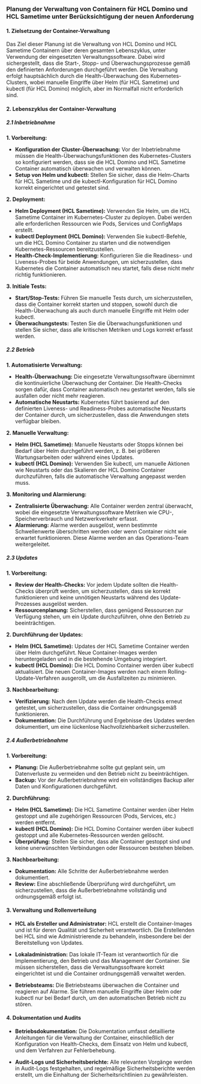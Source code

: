 ### Planung der Verwaltung von Containern für HCL Domino und HCL Sametime unter Berücksichtigung der neuen Anforderung

#### 1. **Zielsetzung der Container-Verwaltung**

Das Ziel dieser Planung ist die Verwaltung von HCL Domino und HCL Sametime Containern über deren gesamten Lebenszyklus, unter Verwendung der eingesetzten Verwaltungssoftware. Dabei wird sichergestellt, dass die Start-, Stopp- und Überwachungsprozesse gemäß den definierten Anforderungen durchgeführt werden. Die Verwaltung erfolgt hauptsächlich durch die Health-Überwachung des Kubernetes-Clusters, wobei manuelle Eingriffe über Helm (für HCL Sametime) und kubectl (für HCL Domino) möglich, aber im Normalfall nicht erforderlich sind.

#### 2. **Lebenszyklus der Container-Verwaltung**

##### 2.1 **Inbetriebnahme**

**1. Vorbereitung:**
   - **Konfiguration der Cluster-Überwachung:** Vor der Inbetriebnahme müssen die Health-Überwachungsfunktionen des Kubernetes-Clusters so konfiguriert werden, dass sie die HCL Domino und HCL Sametime Container automatisch überwachen und verwalten können.
   - **Setup von Helm und kubectl:** Stellen Sie sicher, dass die Helm-Charts für HCL Sametime und die kubectl-Konfiguration für HCL Domino korrekt eingerichtet und getestet sind.

**2. Deployment:**
   - **Helm Deployment (HCL Sametime):** Verwenden Sie Helm, um die HCL Sametime Container im Kubernetes-Cluster zu deployen. Dabei werden alle erforderlichen Ressourcen wie Pods, Services und ConfigMaps erstellt.
   - **kubectl Deployment (HCL Domino):** Verwenden Sie kubectl-Befehle, um die HCL Domino Container zu starten und die notwendigen Kubernetes-Ressourcen bereitzustellen.
   - **Health-Check-Implementierung:** Konfigurieren Sie die Readiness- und Liveness-Probes für beide Anwendungen, um sicherzustellen, dass Kubernetes die Container automatisch neu startet, falls diese nicht mehr richtig funktionieren.

**3. Initiale Tests:**
   - **Start/Stop-Tests:** Führen Sie manuelle Tests durch, um sicherzustellen, dass die Container korrekt starten und stoppen, sowohl durch die Health-Überwachung als auch durch manuelle Eingriffe mit Helm oder kubectl.
   - **Überwachungstests:** Testen Sie die Überwachungsfunktionen und stellen Sie sicher, dass alle kritischen Metriken und Logs korrekt erfasst werden.

##### 2.2 **Betrieb**

**1. Automatisierte Verwaltung:**
   - **Health-Überwachung:** Die eingesetzte Verwaltungssoftware übernimmt die kontinuierliche Überwachung der Container. Die Health-Checks sorgen dafür, dass Container automatisch neu gestartet werden, falls sie ausfallen oder nicht mehr reagieren.
   - **Automatische Neustarts:** Kubernetes führt basierend auf den definierten Liveness- und Readiness-Probes automatische Neustarts der Container durch, um sicherzustellen, dass die Anwendungen stets verfügbar bleiben.

**2. Manuelle Verwaltung:**
   - **Helm (HCL Sametime):** Manuelle Neustarts oder Stopps können bei Bedarf über Helm durchgeführt werden, z. B. bei größeren Wartungsarbeiten oder während eines Updates.
   - **kubectl (HCL Domino):** Verwenden Sie kubectl, um manuelle Aktionen wie Neustarts oder das Skalieren der HCL Domino Container durchzuführen, falls die automatische Verwaltung angepasst werden muss.

**3. Monitoring und Alarmierung:**
   - **Zentralisierte Überwachung:** Alle Container werden zentral überwacht, wobei die eingesetzte Verwaltungssoftware Metriken wie CPU-, Speicherverbrauch und Netzwerkverkehr erfasst.
   - **Alarmierung:** Alarme werden ausgelöst, wenn bestimmte Schwellenwerte überschritten werden oder wenn Container nicht wie erwartet funktionieren. Diese Alarme werden an das Operations-Team weitergeleitet.

##### 2.3 **Updates**

**1. Vorbereitung:**
   - **Review der Health-Checks:** Vor jedem Update sollten die Health-Checks überprüft werden, um sicherzustellen, dass sie korrekt funktionieren und keine unnötigen Neustarts während des Update-Prozesses ausgelöst werden.
   - **Ressourcenplanung:** Sicherstellen, dass genügend Ressourcen zur Verfügung stehen, um ein Update durchzuführen, ohne den Betrieb zu beeinträchtigen.

**2. Durchführung der Updates:**
   - **Helm (HCL Sametime):** Updates der HCL Sametime Container werden über Helm durchgeführt. Neue Container-Images werden heruntergeladen und in die bestehende Umgebung integriert.
   - **kubectl (HCL Domino):** Die HCL Domino Container werden über kubectl aktualisiert. Die neuen Container-Images werden nach einem Rolling-Update-Verfahren ausgerollt, um die Ausfallzeiten zu minimieren.

**3. Nachbearbeitung:**
   - **Verifizierung:** Nach dem Update werden die Health-Checks erneut getestet, um sicherzustellen, dass die Container ordnungsgemäß funktionieren.
   - **Dokumentation:** Die Durchführung und Ergebnisse des Updates werden dokumentiert, um eine lückenlose Nachvollziehbarkeit sicherzustellen.

##### 2.4 **Außerbetriebnahme**

**1. Vorbereitung:**
   - **Planung:** Die Außerbetriebnahme sollte gut geplant sein, um Datenverluste zu vermeiden und den Betrieb nicht zu beeinträchtigen.
   - **Backup:** Vor der Außerbetriebnahme wird ein vollständiges Backup aller Daten und Konfigurationen durchgeführt.

**2. Durchführung:**
   - **Helm (HCL Sametime):** Die HCL Sametime Container werden über Helm gestoppt und alle zugehörigen Ressourcen (Pods, Services, etc.) werden entfernt.
   - **kubectl (HCL Domino):** Die HCL Domino Container werden über kubectl gestoppt und alle Kubernetes-Ressourcen werden gelöscht.
   - **Überprüfung:** Stellen Sie sicher, dass alle Container gestoppt sind und keine unerwünschten Verbindungen oder Ressourcen bestehen bleiben.

**3. Nachbearbeitung:**
   - **Dokumentation:** Alle Schritte der Außerbetriebnahme werden dokumentiert.
   - **Review:** Eine abschließende Überprüfung wird durchgeführt, um sicherzustellen, dass die Außerbetriebnahme vollständig und ordnungsgemäß erfolgt ist.

#### 3. **Verwaltung und Rollenverteilung**

- **HCL als Ersteller und Administrator:** HCL erstellt die Container-Images und ist für deren Qualität und Sicherheit verantwortlich. Die Erstellenden bei HCL sind wie Administrierende zu behandeln, insbesondere bei der Bereitstellung von Updates.
  
- **Lokaladministration:** Das lokale IT-Team ist verantwortlich für die Implementierung, den Betrieb und das Management der Container. Sie müssen sicherstellen, dass die Verwaltungssoftware korrekt eingerichtet ist und die Container ordnungsgemäß verwaltet werden.

- **Betriebsteams:** Die Betriebsteams überwachen die Container und reagieren auf Alarme. Sie führen manuelle Eingriffe über Helm oder kubectl nur bei Bedarf durch, um den automatischen Betrieb nicht zu stören.

#### 4. **Dokumentation und Audits**

- **Betriebsdokumentation:** Die Dokumentation umfasst detaillierte Anleitungen für die Verwaltung der Container, einschließlich der Konfiguration von Health-Checks, dem Einsatz von Helm und kubectl, und dem Verfahren zur Fehlerbehebung.
  
- **Audit-Logs und Sicherheitsberichte:** Alle relevanten Vorgänge werden in Audit-Logs festgehalten, und regelmäßige Sicherheitsberichte werden erstellt, um die Einhaltung der Sicherheitsrichtlinien zu gewährleisten.
